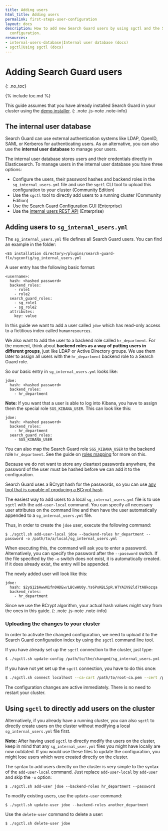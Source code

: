 ```yaml
---
title: Adding users
html_title: Adding users
permalink: first-steps-user-configuration
layout: docs
description: How to add new Search Guard users by using sgctl and the Search Guard
  configuration.
resources:
- internal-users-database|Internal user database (docs)
- sgctl|Using sgctl (docs)
---
```

<!---
Copyright 2022 floragunn GmbH
-->

# Adding Search Guard users
{: .no_toc}

{% include toc.md %}

This guide assumes that you have already installed Search Guard in your cluster using the [demo installer](demo-installer).
{: .note .js-note .note-info}

## The internal user database

Search Guard can use external authentication systems like LDAP, OpenID, SAML or Kerberos for authenticating users. As an alternative, you can also use the **internal user database** to manage your users.

The internal user database stores users and their credentials directly in Elasticsearch. To manage users in the internal user database you have three options:

* Configure the users, their password hashes and backend roles in the `sg_internal_users.yml` file and use the `sgctl` CLI tool to upload this configuration to your cluster (Community Edition)
* Use the `sgctl` tool to directly add users to a running cluster (Community Edition)
* Use the [Search Guard Configuration GUI](configuration-gui) (Enterprise)
* Use the [internal users REST API](rest-api-internalusers) (Enterprise)

## Adding users to `sg_internal_users.yml`

The `sg_internal_users.yml` file defines all Search Guard users. You can find an example in the folder:

```
<ES installation directory>/plugins/search-guard-flx/sgconfig/sg_internal_users.yml
```

A user entry has the following basic format:

```
<username>:
  hash: <hashed password>
  backend_roles:
    - role1
    - role2
  search_guard_roles:
    - sg_role1
    - sg_role2
  attributes:
    key: value      
```

In this guide we want to add a user called `jdoe` which has read-only access to a fictitious index called `humanresources`.

We also want to add the user to a backend role called `hr_department`. For the moment, think about **backend roles as a way of putting users in different groups**, just like LDAP or Active Directory groups. We use them later to assign all users with the `hr_department` backend role to a Search Guard role. 

So our basic entry in `sg_internal_users.yml` looks like:

```
jdoe:
  hash: <hashed password>
  backend_roles:
    - hr_department
```

**Note:** If you want that a user is able to log into Kibana, you have to assign them the special role `SGS_KIBANA_USER`. This can look like this:

```
jdoe:
  hash: <hashed password>
  backend_roles:
    - hr_department
  search_guard_roles:
    - SGS_KIBANA_USER  
```

You can also map the Search Guard role `SGS_KIBANA_USER` to the backend role `hr_department`. See the guide on [roles mapping](first-steps-mapping-users-roles) for more on this.

Because we do not want to store any cleartext passwords anywhere, the password of the user must be hashed before we can add it to the configuration.

Search Guard uses a BCrypt hash for the passwords, so you can use [any tool that is capable of producing a BCrypt hash](https://bcrypt-generator.com/).

The easiest way to add users to a local `sg_internal_users.yml` file is to use `sgctl` with the `add-user-local` command. You can specify all necessary user attributes on the command line and then have the user automatically appended to a `sg_internal_users.yml` file.

Thus, in order to create the `jdoe` user, execute the following command:

```
$ ./sgctl.sh add-user-local jdoe --backend-roles hr_department --password -o /path/to/a/local/sg_internal_users.yml
```

When executing this, the command will ask you to enter a password. Alternatively, you can specify the password after the `--password` switch. If the file specified by the `-o` switch does not exist, it is automatically created. If it does already exist, the entry will be appended.

The newly added user will look like this:

```
jdoe:
  hash: $2y$12$AwwN1fn0HDEw/LBCwWU0y.Ys6PoKBL5pR.WTYAIV92ld7tA8kozqa
  backend_roles:
    - hr_department
```

Since we use the BCrypt algorithm, your actual hash values might vary from the ones in this guide.
{: .note .js-note .note-info}


### Uploading the changes to your cluster

In order to activate the changed configuration, we need to upload it to the Search Guard configuration index by using the `sgctl` command line tool. 

If you have already set up the `sgctl` connection to the cluster, just type:

```bash
$ ./sgctl.sh update-config /path/to/the/changed/sg_internal_users.yml
```

If you have not yet set up the `sgctl` connection, you have to do this once:

```bash
$ ./sgctl.sh connect localhost --ca-cart /path/to/root-ca.pem --cert /path/to/admin-cert.pem --key /path/to/admin-cert-private-key.pem
```

The configuration changes are active immediately. There is no need to restart your cluster.

## Using `sgctl` to directly add users on the cluster

Alternatively, if you already have a running cluster, you can also `sgctl` to directly create users on the cluster without modifying a local `sg_internal_users.yml` file first.

**Note:** After having used `sgctl` to directly modify the users on the cluster, keep in mind that any `sg_internal_user.yml` files you might have locally are now outdated. If you would use these files to update the configuration, you might lose users which were created directly on the cluster.

The syntax to add users directly on the cluster is very simple to the syntax of the `add-user-local` command. Just replace `add-user-local` by `add-user` and skip the `-o` option:

```
$ ./sgctl.sh add-user jdoe --backend-roles hr_department --password
```

To modify existing users, use the `update-user` command:

```
$ ./sgctl.sh update-user jdoe --backend-roles another_department
```

Use the `delete-user` command to delete a user:

```
$ ./sgctl.sh delete-user jdoe 
```
